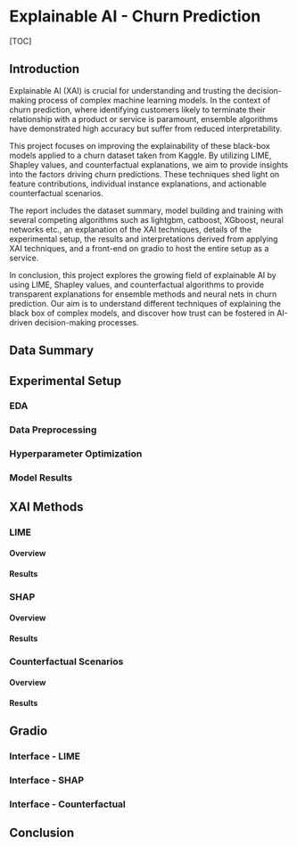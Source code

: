 # Explainable AI - Churn Prediction

[TOC]

## Introduction

Explainable AI (XAI) is crucial for understanding and trusting the decision-making process of complex machine learning models. In the context of churn prediction, where identifying customers likely to terminate their relationship with a product or service is paramount, ensemble algorithms have demonstrated high accuracy but suffer from reduced interpretability.

This project focuses on improving the explainability of these black-box models applied to a churn dataset taken from Kaggle. By utilizing LIME, Shapley values, and counterfactual explanations, we aim to provide insights into the factors driving churn predictions. These techniques shed light on feature contributions, individual instance explanations, and actionable counterfactual scenarios.

The report includes the dataset summary, model building and training with several competing algorithms such as lightgbm, catboost, XGboost, neural networks etc., an explanation of the XAI techniques, details of the experimental setup, the results and interpretations derived from applying XAI techniques, and a front-end on gradio to host the entire setup as a service. 

In conclusion, this project explores the growing field of explainable AI by using LIME, Shapley values, and counterfactual algorithms to provide transparent explanations for ensemble methods and neural nets in churn prediction. Our aim is to understand different techniques of explaining the black box of complex models, and discover how trust can be fostered in AI-driven decision-making processes.

## Data Summary







## Experimental Setup

### EDA

### Data Preprocessing

### Hyperparameter Optimization

### Model Results



## XAI Methods

### LIME

#### Overview

#### Results

### SHAP

#### Overview

#### Results

### Counterfactual Scenarios

#### Overview

#### Results



## Gradio

### Interface - LIME

### Interface - SHAP

### Interface - Counterfactual



## Conclusion